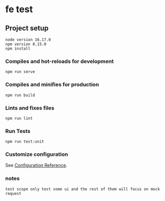 # fe test

## Project setup
```
node version 16.17.0
npm version 8.15.0
npm install
```

### Compiles and hot-reloads for development
```
npm run serve
```

### Compiles and minifies for production
```
npm run build
```

### Lints and fixes files
```
npm run lint
```

### Run Tests
```
npm run test:unit
```

### Customize configuration
See [Configuration Reference](https://cli.vuejs.org/config/).

### notes
```
test scope only test some ui and the rest of them will focus on mock request

```